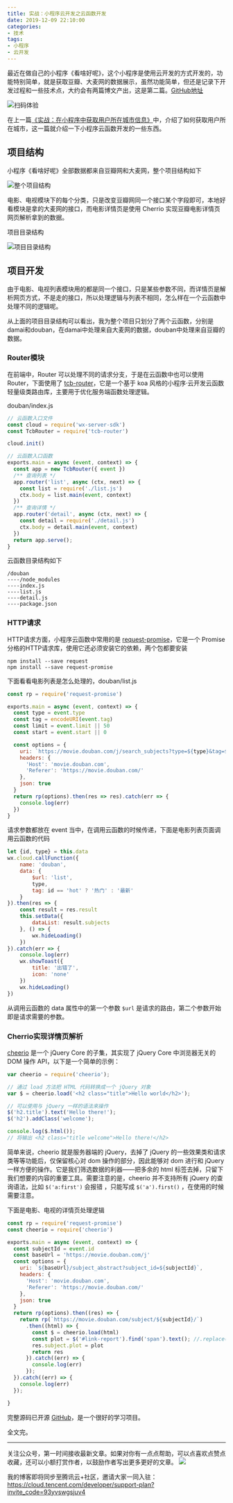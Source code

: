 ```yaml
---
title: 实战：小程序云开发之云函数开发
date: 2019-12-09 22:10:00
categories:
- 技术
tags:
- 小程序
- 云开发
---
```


最近在做自己的小程序《看啥好呢》，这个小程序是使用云开发的方式开发的，功能特别简单，就是获取豆瓣、大麦网的数据展示，虽然功能简单，但还是记录下开发过程和一些技术点，大约会有两篇博文产出，这是第二篇。[GitHub地址](https://github.com/dunizb/what-to-see-wxapp)
<!-- more -->

![扫码体验](https://i.loli.net/2019/12/08/jXlkvBVeorhiG97.png)

在上一篇[《实战：在小程序中获取用户所在城市信息》](https://blog.zhangbing.site/2019/12/08/%E5%AE%9E%E6%88%98%EF%BC%9A%E5%9C%A8%E5%B0%8F%E7%A8%8B%E5%BA%8F%E4%B8%AD%E8%8E%B7%E5%8F%96%E7%94%A8%E6%88%B7%E6%89%80%E5%9C%A8%E5%9F%8E%E5%B8%82%E4%BF%A1%E6%81%AF/)中，介绍了如何获取用户所在城市，这一篇就介绍一下小程序云函数开发的一些东西。

## 项目结构

小程序《看啥好呢》全部数据都来自豆瓣网和大麦网，整个项目结构如下

![整个项目结构](https://gitee.com/dunizb/cloudimg/raw/jsdelivr/20191217/WX20191217-211734@2x.png)

电影、电视模块下的每个分类，只是改变豆瓣网同一个接口某个字段即可，本地好看模块是拿的大麦网的接口，而电影详情页是使用 Cherrio 实现豆瓣电影详情页网页解析拿到的数据。

项目目录结构

![项目目录结构](https://gitee.com/dunizb/cloudimg/raw/jsdelivr/20191217/WX20191217-214515@2x.png)

## 项目开发

由于电影、电视列表模块用的都是同一个接口，只是某些参数不同，而详情页是解析网页方式，不是走的接口，所以处理逻辑与列表不相同，怎么样在一个云函数中处理不同的逻辑呢。

从上面的项目目录结构可以看出，我为整个项目只划分了两个云函数，分别是damai和douban，在damai中处理来自大麦网的数据，douban中处理来自豆瓣的数据。

### Router模块

在前端中，Router 可以处理不同的请求分支，于是在云函数中也可以使用 Router，下面使用了 [tcb-router](https://www.npmjs.com/package/tcb-router)，它是一个基于 koa 风格的小程序·云开发云函数轻量级类路由库，主要用于优化服务端函数处理逻辑。


douban/index.js
```js
// 云函数入口文件
const cloud = require('wx-server-sdk')
const TcbRouter = require('tcb-router')

cloud.init()

// 云函数入口函数
exports.main = async (event, context) => {
  const app = new TcbRouter({ event })
  /** 查询列表 */
  app.router('list', async (ctx, next) => {
    const list = require('./list.js')
    ctx.body = list.main(event, context)
  })
  /** 查询详情 */
  app.router('detail', async (ctx, next) => {
    const detail = require('./detail.js')
    ctx.body = detail.main(event, context)
  })
  return app.serve();
}
```

云函数目录结构如下
```
/douban
----/node_modules
----index.js
----list.js
----detail.js
----package.json
```

### HTTP请求

HTTP请求方面，小程序云函数中常用的是 [request-promise](https://www.npmjs.com/package/request-promise)，它是一个 Promise 分格的HTTP请求库，使用它还必须安装它的依赖，两个包都要安装

```
npm install --save request
npm install --save request-promise
```

下面看看电影列表是怎么处理的，douban/list.js

```js
const rp = require('request-promise')

exports.main = async (event, context) => {
  const type = event.type
  const tag = encodeURI(event.tag)
  const limit = event.limit || 50
  const start = event.start || 0

  const options = {
    uri: `https://movie.douban.com/j/search_subjects?type=${type}&tag=${tag}&page_limit=${limit}&page_start=${start}`,
    headers: {
      'Host': 'movie.douban.com',
      'Referer': 'https://movie.douban.com/'
    },
    json: true
  }
  return rp(options).then(res => res).catch(err => {
    console.log(err)
  })
}
```

请求参数都放在 event 当中，在调用云函数的时候传递，下面是电影列表页面调用云函数的代码

```js
let {id, type} = this.data
wx.cloud.callFunction({
    name: 'douban',
    data: {
        $url: 'list',
        type,
        tag: id == 'hot' ? '热门' : '最新'
    }
}).then(res => {
    const result = res.result
    this.setData({
        dataList: result.subjects
    }, () => {
        wx.hideLoading()
    })
}).catch(err => {
    console.log(err)
    wx.showToast({
        title: '出错了',
        icon: 'none'
    })
    wx.hideLoading()
})
```

从调用云函数的 data 属性中的第一个参数 `$url` 是请求的路由，第二个参数开始即是请求需要的参数。

### Cherrio实现详情页解析

[cheerio](https://npmjs.org/package/cheerio) 是一个 jQuery Core 的子集，其实现了 jQuery Core 中浏览器无关的 DOM 操作 API，以下是一个简单的示例：

```js
var cheerio = require('cheerio');

// 通过 load 方法把 HTML 代码转换成一个 jQuery 对象
var $ = cheerio.load('<h2 class="title">Hello world</h2>');

// 可以使用与 jQuery 一样的语法来操作
$('h2.title').text('Hello there!');
$('h2').addClass('welcome');

console.log($.html());
// 将输出 <h2 class="title welcome">Hello there!</h2>
```

简单来说，cheerio 就是服务器端的 jQuery，去掉了 jQuery 的一些效果类和请求类等等功能后，仅保留核心对 dom 操作的部分，因此能够对 dom 进行和 jQuery 一样方便的操作。它是我们筛选数据的利器——把多余的 html 标签去掉，只留下我们想要的内容的重要工具。需要注意的是，cheerio 并不支持所有 jQuery 的查询语法，比如 `$('a:first')` 会报错 ，只能写成  `$('a').first()` ，在使用的时候需要注意。

下面是电影、电视的详情页处理逻辑

```js
const rp = require('request-promise')
const cheerio = require('cheerio')

exports.main = async (event, context) => {
  const subjectId = event.id
  const baseUrl = 'https://movie.douban.com/j'
  const options = {
    uri: `${baseUrl}/subject_abstract?subject_id=${subjectId}`,
    headers: {
      'Host': 'movie.douban.com',
      'Referer': 'https://movie.douban.com/'
    },
    json: true
  }
  return rp(options).then((res) => {
    return rp(`https://movie.douban.com/subject/${subjectId}/`)
      .then((html) => {
        const $ = cheerio.load(html)
        const plot = $('#link-report').find('span').text(); //.replace(/\s/g, '')
        res.subject.plot = plot
        return res
      }).catch((err) => {
        console.log(err)
      });
  }).catch((err) => {
    console.log(err)
  });

}
```

完整源码已开源 [GitHub](https://github.com/dunizb/what-to-see-wxapp)，是一个很好的学习项目。

全文完。

*************
关注公众号，第一时间接收最新文章。如果对你有一点点帮助，可以点喜欢点赞点收藏，还可以小额打赏作者，以鼓励作者写出更多更好的文章。
<img src="https://i.loli.net/2019/11/06/SdgA4QFiTzMeHyI.jpg" />

我的博客即将同步至腾讯云+社区，邀请大家一同入驻：https://cloud.tencent.com/developer/support-plan?invite_code=93yvswgsjuv4